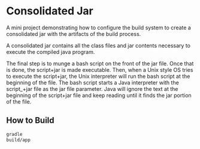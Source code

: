 # Consolidated Jar

A mini project demonstrating how to configure the build system to create
a consolidated jar with the artifacts of the build process.

A consolidated jar contains all the class files and jar contents necessary to
execute the compiled java program.

The final step is to munge a bash script on the front of the jar file. Once
that is done, the script+jar is made executable. Then, when a Unix style OS
tries to execute the script+jar, the Unix interpreter will run the bash script
at the beginning of the file. The bash script starts a Java interpreter with
the script_+jar file as the jar file parameter. Java will ignore the text at
the beginning of the script+jar file and keep reading until it finds the jar
portion of the file.

## How to Build

```bash
gradle
build/app
```
